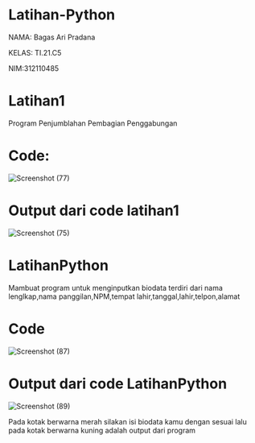 # Latihan-Python

NAMA: Bagas Ari Pradana

KELAS: TI.21.C5

NIM:312110485

# Latihan1

Program Penjumblahan Pembagian Penggabungan

# Code:

![Screenshot (77)](https://user-images.githubusercontent.com/92848203/138763301-35664e93-5cc0-4c71-b27a-126a81e467e5.png)

# Output dari code latihan1

![Screenshot (75)](https://user-images.githubusercontent.com/92848203/138762956-609464c5-0198-4cc9-89c8-11e14052e2b5.png)

# LatihanPython

Mambuat program untuk menginputkan biodata terdiri dari nama lenglkap,nama panggilan,NPM,tempat lahir,tanggal,lahir,telpon,alamat

# Code

![Screenshot (87)](https://user-images.githubusercontent.com/92848203/138768894-28a6c275-8fa4-4946-9437-e90d13512cf9.png)


# Output dari code LatihanPython

![Screenshot (89)](https://user-images.githubusercontent.com/92848203/138770825-c5358be7-0547-4034-8f3d-adea5ea26edb.jpg)

Pada kotak berwarna merah silakan isi biodata kamu dengan sesuai
lalu pada kotak berwarna kuning adalah output dari program 
